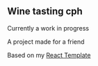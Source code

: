 <h2>Wine tasting cph</h2>

<p>Currently a work in progress</p>

<p>A project made for a friend</p>

<p>Based on my <a href="https://github.com/JonasThers/React-Template">React Template</a></p>


